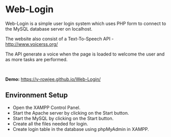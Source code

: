 # Web-Login

Web-Login is a simple user login system which uses PHP form to connect to the MySQL database server on localhost.

The website also consist of a Text-To-Speech API - http://www.voicerss.org/ 

The API generate a voice when the page is loaded to welcome the user and as more tasks are performed.

<br>

__Demo:__ https://v-rowjee.github.io/Web-Login/


## Environment Setup

- Open the XAMPP Control Panel.
- Start the Apache server by clicking on the Start button.
- Start the MySQL by clicking on the Start button.
- Create all the files needed for login.
- Create login table in the database using phpMyAdmin in XAMPP.
